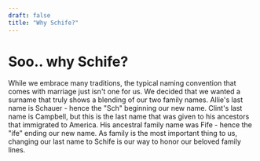 ```yaml
---
draft: false
title: "Why Schife?"
---
```


# Soo.. why Schife?
While we embrace many traditions, the typical naming convention that comes with marriage just isn't one for us. We decided that we wanted a surname that truly shows a blending of our two family names. Allie's last name is Schauer - hence the "Sch" beginning our new name. Clint's last name is Campbell, but this is the last name that was given to his ancestors that immigrated to America. His ancestral family name was Fife - hence the "ife" ending our new name. As family is the most important thing to us, changing our last name to Schife is our way to honor our beloved family lines.